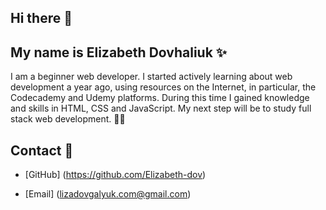 ## Hi there 👋

## My name is **Elizabeth Dovhaliuk** ✨

I am a beginner web developer. I started actively learning about web development a year ago, using resources on the Internet, in particular, the Codecademy and Udemy platforms. During this time I gained knowledge and skills in HTML, CSS and JavaScript. My next step will be to study full stack web development. 👩🏼

## Contact 📩
- [GitHub] (https://github.com/Elizabeth-dov)
  
- [Email] (lizadovgalyuk.com@gmail.com)

